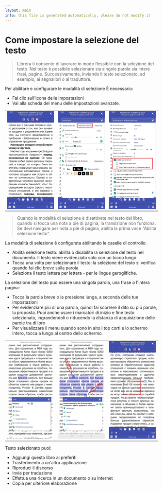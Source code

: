 ```yaml
---
layout: main
info: this file is generated automatically, please do not modify it
---
```


# Come impostare la selezione del testo

> Librera ti consente di lavorare in modo flessibile con la selezione del testo. Nel testo è possibile selezionare sia singole parole sia intere frasi, pagine.
Successivamente, inviando il testo selezionato, ad esempio, ai segnalibri o al traduttore.

Per abilitare e configurare le modalità di selezione È necessario:
* Fai clic sull'icona delle impostazioni
* Vai alla scheda del menu delle impostazioni avanzate.


||||
|-|-|-|
|![](1.jpg)|![](2.jpg)|![](3.jpg)|

> Quando la modalità di selezione è disattivata nel testo del libro, quando si tocca una nota a piè di pagina, la transizione non funziona. Se devi navigare per nota a piè di pagina, abilita la prima voce &quot;Abilita selezione testo&quot;.

La modalità di selezione è configurata abilitando le caselle di controllo:
* Abilita selezione testo: abilita o disabilita la selezione del testo nel documento. Il testo viene evidenziato solo con un tocco lungo
* Tocca una volta per selezionare il testo: la selezione del testo si verifica quando fai clic breve sulla parola
* Seleziona il testo lettera per lettera - per le lingue geroglifiche.

La selezione del testo può essere una singola parola, una frase o l'intera pagina:
* Tocca la parola breve o la pressione lunga, a seconda delle tue impostazioni
* Per evidenziare più di una parola, quindi fai scorrere il dito su più parole, la proposta. Puoi anche usare i marcatori di inizio e fine
testo selezionato, ingrandendoli o riducendo la distanza di acquisizione delle parole tra di loro
* Per visualizzare il menu quando sono in alto i top corti e lo schermo intero, tocca a lungo al centro dello schermo.

||||
|-|-|-|
|![](4.jpg)|![](5.jpg)|![](6.jpg)|

Testo selezionato puoi:
* Aggiungi questo libro ai preferiti
* Trasferimento a un'altra applicazione
* Riproduci il discorso
* Invia per traduzione
* Effettua una ricerca in un documento o su Internet
* Copia per ulteriore elaborazione

